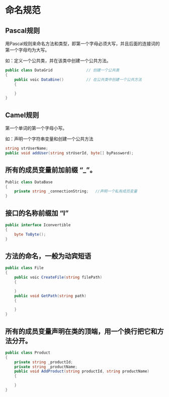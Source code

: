 # 命名规范

## Pascal规则

用Pascal规则来命名方法和类型，即第一个字母必须大写，并且后面的连接词的第一个字母均为大写。

如：定义一个公共类，并在该类中创建一个公共方法。

```c#
public class DataGrid               // 创建一个公共类
{
    public voic DataBine()          // 在公共类中创建一个公共方法
    {

    }
}
```

## Camel规则

第一个单词的第一个字母小写。

如：声明一个字符串变量和创建一个公共方法

```c#
string strUserName;
public void addUser(string strUserId, byte[] byPassword);
```

## 所有的成员变量前加前缀 “_”。

```c#
Public class DataBase
{
    private string _connectionString;   //声明一个私有成员变量
}
```

## 接口的名称前缀加 “I”

```c#
public interface Iconvertible
{
    byte ToByte();
}
```

## 方法的命名，一般为动宾短语

```c#
public class File
{
    public voic CreateFile(string filePath)
    {

    }
    public void GetPath(string path)
    {

    }
}
```

## 所有的成员变量声明在类的顶端，用一个换行把它和方法分开。

```c#
public class Product
{
    private string _productId;
    private string _productName;
    public void AddProduct(string productId, string productName)
    {

    }
}
```

